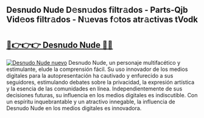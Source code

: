 ## Desnudo Nude D𝚎sn𝚞dos filtr𝚊dos - Parts-Qjb Vid𝚎os filtr𝚊dos - N𝚞evas f𝚘tos atr𝚊ctivas tVodk

# <h2><a href="http://mb2e9dg.tromn.icu/?c=Desnudo+Nude">🔗👉👉👉 Desnudo Nude 🔗🔗</a></h2>

[![Desnudo Nude nuevo](https://i.imgur.com/pEAQMta.gif)](http://mb2e9dg.tromn.icu/?c=Desnudo+Nude)
Desnudo Nude, un personaje multifacético y estimulante, elude la comprensión fácil. Su uso innovador de los medios digitales para la autopresentación ha cautivado y enfurecido a sus seguidores, estimulando debates sobre la privacidad, la expresión artística y la esencia de las comunidades en línea. Independientemente de sus decisiones futuras, su influencia en los medios digitales es indiscutible. Con un espíritu inquebrantable y un atractivo innegable, la influencia de Desnudo Nude en los medios digitales es innovadora.
